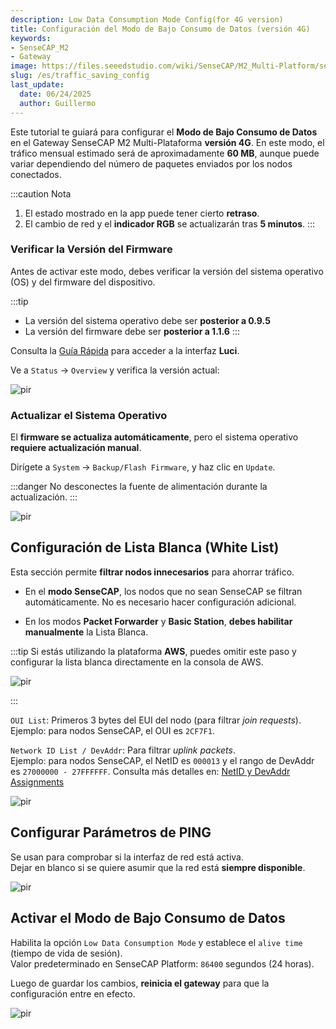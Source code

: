 ```yaml
---
description: Low Data Consumption Mode Config(for 4G version)
title: Configuración del Modo de Bajo Consumo de Datos (versión 4G)
keywords:
- SenseCAP_M2
- Gateway
image: https://files.seeedstudio.com/wiki/SenseCAP/M2_Multi-Platform/sensecap_m2.jpg
slug: /es/traffic_saving_config
last_update:
  date: 06/24/2025
  author: Guillermo
---
```


Este tutorial te guiará para configurar el **Modo de Bajo Consumo de Datos** en el Gateway SenseCAP M2 Multi-Plataforma **versión 4G**. En este modo, el tráfico mensual estimado será de aproximadamente **60 MB**, aunque puede variar dependiendo del número de paquetes enviados por los nodos conectados.

:::caution Nota
1. El estado mostrado en la app puede tener cierto **retraso**.  
2. El cambio de red y el **indicador RGB** se actualizarán tras **5 minutos**.
:::

### Verificar la Versión del Firmware

Antes de activar este modo, debes verificar la versión del sistema operativo (OS) y del firmware del dispositivo.

:::tip
- La versión del sistema operativo debe ser **posterior a 0.9.5**  
- La versión del firmware debe ser **posterior a 1.1.6**
:::

Consulta la [Guía Rápida](https://wiki.seeedstudio.com/quick_start_with_M2_MP/) para acceder a la interfaz **Luci**.

Ve a `Status` → `Overview` y verifica la versión actual:

<p style={{textAlign: 'center'}}><img src="https://files.seeedstudio.com/wiki/SenseCAP/M2_Multi-Platform/version-check.png" alt="pir" width={800} height="auto" /></p>

### Actualizar el Sistema Operativo

El **firmware se actualiza automáticamente**, pero el sistema operativo **requiere actualización manual**.

Dirígete a `System` → `Backup/Flash Firmware`, y haz clic en `Update`.

:::danger
No desconectes la fuente de alimentación durante la actualización.
:::

<p style={{textAlign: 'center'}}><img src="https://files.seeedstudio.com/wiki/SenseCAP/M2_Multi-Platform/online-update.png" alt="pir" width={800} height="auto" /></p>

## Configuración de Lista Blanca (White List)

Esta sección permite **filtrar nodos innecesarios** para ahorrar tráfico.

- En el **modo SenseCAP**, los nodos que no sean SenseCAP se filtran automáticamente. No es necesario hacer configuración adicional.

- En los modos **Packet Forwarder** y **Basic Station**, **debes habilitar manualmente** la Lista Blanca.

 :::tip
 Si estás utilizando la plataforma **AWS**, puedes omitir este paso y configurar la lista blanca directamente en la consola de AWS.
 <p style={{textAlign: 'center'}}><img src="https://files.seeedstudio.com/wiki/SenseCAP/M2_Multi-Platform/aws-white-list.png" alt="pir" width={600} height="auto" /></p>
 :::

 `OUI List`: Primeros 3 bytes del EUI del nodo (para filtrar *join requests*).  
  Ejemplo: para nodos SenseCAP, el OUI es `2CF7F1`.

  `Network ID List / DevAddr`: Para filtrar *uplink packets*.  
  Ejemplo: para nodos SenseCAP, el NetID es `000013` y el rango de DevAddr es `27000000 - 27FFFFFF`. Consulta más detalles en: [NetID y DevAddr Assignments](https://www.thethingsnetwork.org/docs/lorawan/prefix-assignments/)
  

<p style={{textAlign: 'center'}}><img src="https://files.seeedstudio.com/wiki/SenseCAP/M2_Multi-Platform/white-list-config.png" alt="pir" width={800} height="auto" /></p>

## Configurar Parámetros de PING

Se usan para comprobar si la interfaz de red está activa.  
Dejar en blanco si se quiere asumir que la red está **siempre disponible**.

<p style={{textAlign: 'center'}}><img src="https://files.seeedstudio.com/wiki/SenseCAP/M2_Multi-Platform/mwan3.png" alt="pir" width={800} height="auto" /></p>

## Activar el Modo de Bajo Consumo de Datos

Habilita la opción `Low Data Consumption Mode` y establece el `alive time` (tiempo de vida de sesión).  
Valor predeterminado en SenseCAP Platform: `86400` segundos (24 horas).

Luego de guardar los cambios, **reinicia el gateway** para que la configuración entre en efecto.

<p style={{textAlign: 'center'}}><img src="https://files.seeedstudio.com/wiki/SenseCAP/M2_Multi-Platform/mode-enable.png" alt="pir" width={800} height="auto" /></p>

